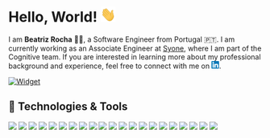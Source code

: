# Hello, World! <img src="wave.gif" width="30px" height="30px" />

I am **Beatriz Rocha** 👩‍💻, a Software Engineer from Portugal 🇵🇹. I am currently working as an Associate Engineer at [Syone](https://www.syone.com/), where I am part of the Cognitive team. If you are interested in learning more about my professional background and experience, feel free to connect with me on [![LinkedIn][1]][2].

[![Widget](https://github-widgetbox.vercel.app/api/profile?username=beatrizfrocha&data=followers,repositories,stars,commits)]()

## 🔧 Technologies & Tools
![](https://img.shields.io/badge/Code-C-informational?style=flat&logo=c&logoColor=white&color=ae81ce)
![](https://img.shields.io/badge/Code-Haskell-informational?style=flat&logo=haskell&logoColor=white&color=ae81ce)
![](https://img.shields.io/badge/Code-Python-informational?style=flat&logo=python&logoColor=white&color=ae81ce)
![](https://img.shields.io/badge/Code-R-informational?style=flat&logo=r&logoColor=white&color=ae81ce)
![](https://img.shields.io/badge/DB-MongoDB-informational?style=flat&logo=mongodb&logoColor=white&color=ae81ce)
![](https://img.shields.io/badge/DB-MySQL-informational?style=flat&logo=mysql&logoColor=white&color=ae81ce)
![](https://img.shields.io/badge/DB-Neo4j-informational?style=flat&logo=neo4j&logoColor=white&color=ae81ce)
![](https://img.shields.io/badge/DB-Oracle-informational?style=flat&logo=oracle&logoColor=white&color=ae81ce)
![](https://img.shields.io/badge/DB-PostreSQL-informational?style=flat&logo=postgresql&logoColor=white&color=ae81ce)
![](https://img.shields.io/badge/OS-Linux-informational?style=flat&logo=linux&logoColor=white&color=ae81ce)
![](https://img.shields.io/badge/OS-macOS-informational?style=flat&logo=macos&logoColor=white&color=ae81ce)
![](https://img.shields.io/badge/Tool-FastAPI-informational?style=flat&logo=fastapi&logoColor=white&color=ae81ce)
![](https://img.shields.io/badge/Tool-Git-informational?style=flat&logo=git&logoColor=white&color=ae81ce)
![](https://img.shields.io/badge/Tool-NumPy-informational?style=flat&logo=numpy&logoColor=white&color=ae81ce)
![](https://img.shields.io/badge/Tool-pandas-informational?style=flat&logo=pandas&logoColor=white&color=ae81ce)
![](https://img.shields.io/badge/Tool-PowerBI-informational?style=flat&logo=powerbi&logoColor=white&color=ae81ce)
![](https://img.shields.io/badge/Tool-sklearn-informational?style=flat&logo=scikit-learn&logoColor=white&color=ae81ce)
![](https://img.shields.io/badge/Tool-SciPy-informational?style=flat&logo=scipy&logoColor=white&color=ae81ce)
![](https://img.shields.io/badge/Tool-spaCy-informational?style=flat&logo=spacy&logoColor=white&color=ae81ce)
![](https://img.shields.io/badge/Tool-Tableau-informational?style=flat&logo=tableau&logoColor=white&color=ae81ce)
![](https://img.shields.io/badge/Tool-TensorFlow-informational?style=flat&logo=tensorflow&logoColor=white&color=ae81ce)

<!-- icons -->

[1]: linkedin.png


<!-- links to social media accounts -->

[2]: https://www.linkedin.com/in/beatrizfrocha/